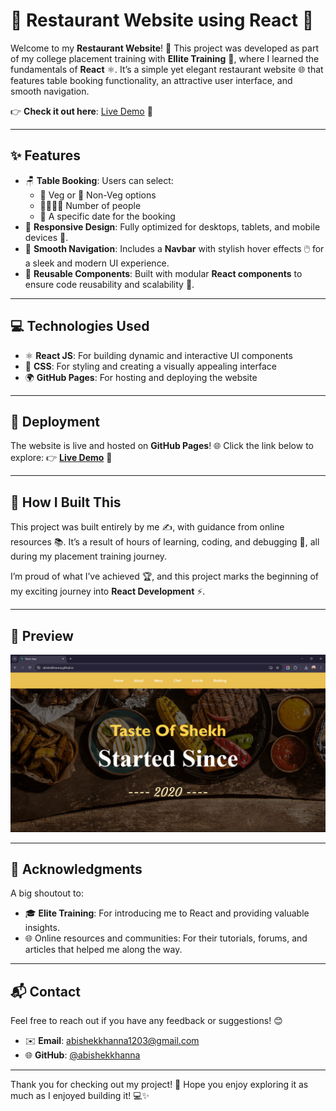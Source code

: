 # 🍴 Restaurant Website using React 🚀

Welcome to my **Restaurant Website**! 🌟 This project was developed as part of my college placement training with **Ellite Training** 🏫, where I learned the fundamentals of **React** ⚛️. It’s a simple yet elegant restaurant website 🌐 that features table booking functionality, an attractive user interface, and smooth navigation. 

👉 **Check it out here**: [Live Demo](https://abishekkhanna.github.io/React-project-pushed-using-Git/) 🌟

---

## ✨ Features
- 🪑 **Table Booking**: Users can select:
  - 🌱 Veg or 🍗 Non-Veg options
  - 👨‍👩‍👧‍👦 Number of people
  - 📅 A specific date for the booking
- 📱 **Responsive Design**: Fully optimized for desktops, tablets, and mobile devices 📲.
- 🧭 **Smooth Navigation**: Includes a **Navbar** with stylish hover effects 🖱️ for a sleek and modern UI experience.
- 🔁 **Reusable Components**: Built with modular **React components** to ensure code reusability and scalability 🚀.

---

## 💻 Technologies Used
- ⚛️ **React JS**: For building dynamic and interactive UI components
- 🎨 **CSS**: For styling and creating a visually appealing interface
- 🌍 **GitHub Pages**: For hosting and deploying the website

---

## 🚀 Deployment
The website is live and hosted on **GitHub Pages**! 🌐 Click the link below to explore:
👉 **[Live Demo](https://abishekkhanna.github.io/React-project-pushed-using-Git/)** 🎉

---

## 🌟 How I Built This
This project was built entirely by me ✍️, with guidance from online resources 📚. It’s a result of hours of learning, coding, and debugging 💪, all during my placement training journey. 

I’m proud of what I’ve achieved 🏆, and this project marks the beginning of my exciting journey into **React Development** ⚡.

---

## 📸 Preview
![Website Preview](https://github.com/Abishekkhanna/React-project-pushed-using-Git/blob/main/Screenshot.png)

---

## 🤝 Acknowledgments
A big shoutout to:
- 🎓 **Elite Training**: For introducing me to React and providing valuable insights.
- 🌐 Online resources and communities: For their tutorials, forums, and articles that helped me along the way.

---

## 📬 Contact
Feel free to reach out if you have any feedback or suggestions! 😊  
- ✉️ **Email**: abishekkhanna1203@gmail.com  
- 🌐 **GitHub**: [@abishekkhanna](https://github.com/Abishekkhanna)

---

Thank you for checking out my project! 🌟 Hope you enjoy exploring it as much as I enjoyed building it! 💻✨

